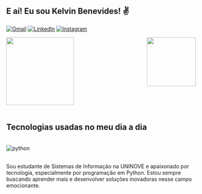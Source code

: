 
## E aí! Eu sou Kelvin Benevides! ✌️

[![Gmail](https://img.shields.io/badge/Gmail-D14836?style=for-the-badge&logo=gmail&logoColor=white)](mailto:kelvinbenevides2003@gmail.com)
[![LinkedIn](https://img.shields.io/badge/LinkedIn-0077B5?style=for-the-badge&logo=linkedin&logoColor=white)](https://www.linkedin.com/in/kelvinbenevides/)
[![Instagram](https://img.shields.io/badge/Instagram-E4405F?style=for-the-badge&logo=instagram&logoColor=white)](https://www.instagram.com/redcartixxz/)

<div>
  <img  height="180em" src="https://github-readme-stats.vercel.app/api?username=kelvinben0&show_icons=true&theme=great-gatsby&include_all_commits=true&count_private=true"/>
  <img align="right" height="130em" src="https://github-readme-stats.vercel.app/api/top-langs/?username=kelvinben0&layout=compact&langs_count=16&theme=great-gatsby"/>
</div>
<br>


## Tecnologias usadas no meu dia a dia

<div style="display: inline_block"><br/>
  <img align="center" alt="python" src="https://img.shields.io/badge/Python-14354C?style=for-the-badge&logo=python&logoColor=white"/>
</div><br>

Sou estudante de Sistemas de Informação na UNINOVE e apaixonado por tecnologia, especialmente por programação em Python. Estou sempre buscando aprender mais e desenvolver soluções inovadoras nesse campo emocionante.
